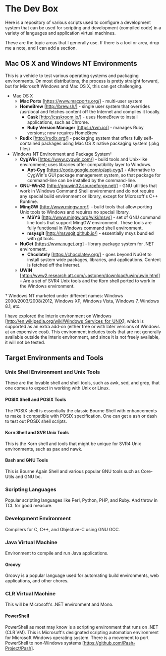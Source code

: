 # The Dev Box

Here is a repository of various scripts used to configure a development system that can be used for scripting and development (compiled code) in a variety of languages and application virtual machines.

These are the topic areas that I generally use.  If there is a tool or area, drop me a note, and I can add a section.

## Mac OS X and Windows NT Environments

This is a vehicle to test various operating systems and packaging environments.  On most distributions, the process is pretty straight forward, but for Microsoft Windows and Mac OS X, this can get challenging.  


* Mac OS X
  * **Mac Ports** [https://www.macports.org/] - multi-user system 
  * **HomeBrew** [http://brew.sh/] - single user system that overrides /usr/local and fetches content off the Internet and compiles it locally.
    * **Cask** [http://caskroom.io/] - uses HomeBrew to install applications, such as Chrome.
    * **Ruby Version Manager** [https://rvm.io/] - manages Ruby versions; now requires HomeBrew 
  * **Rudix** [http://rudix.org/] - packaging system that offers fully self-contained packages using Mac OS X native packaging system (.pkg files)
* Windows NT Environment and Package System† 
  * **CygWin** [https://www.cygwin.com/] - build tools and Unix-like environment; uses libraries offer compatibility layer to Windows.
    * **Apt-Cyg** [https://code.google.com/p/apt-cyg/] - Alternative to CygWin's GUI package management system, so that package for command-line can be installed by the command-line.
  * **GNU-Win32** [http://gnuwin32.sourceforge.net/] - GNU utilities that work in Windows Command Shell environment and do not require any special build environment or library, except for Microsoft's C++ Runtime.
  * **MingGW** [http://www.mingw.org/] - build tools that allow porting Unix tools to Windows and requires no special library.
    * **MSYS** [http://www.mingw.org/wiki/msys] - set of GNU command line tools that support MingGW environment.  These tools are fully functional in Windows command shell environment.
    * **msysgit** [http://msysgit.github.io/] - essentially msys bundled with git tools.
  * **NuGet** [https://www.nuget.org] - library package system for .NET environment.
    * **Chcolately** [https://chocolatey.org/] - goes beyond NuGet to install system wide packages, libraries, and applications.  Content is fetched off the Internet.
  * **UWIN** [http://www2.research.att.com/~astopen/download/uwin/uwin.html] - Are a set of SVR4 Unix tools and the Korn shell ported to work in the Windows environment.
   
† Windows NT marketed under different names: Windows 2000/2003/2008/2012, Windows XP, Windows Vista, Windows 7, Windows 8.1, etc. 

I have explored the Interix environment on Windows [http://en.wikipedia.org/wiki/Windows_Services_for_UNIX], which is supported as an extra add-on (either free or with later versions of Windows at an expensive cost).  This environment includes tools that are not generally available outside the Interix environment, and since it is not freely available, it will not be tested.

## Target Environments and Tools

### Unix Shell Environment and Unix Tools

These are the lovable shell and shell tools, such as awk, sed, and grep, that one comes to expect in working with Unix or Linux.  

#### POSIX Shell and POSIX Tools

The POSIX shell is essentially the classic Bourne Shell with enhancements to make it compatible with POSIX specification.  One can get a ash or dash to test out POSIX shell scripts.  

#### Korn Shell and SVR Unix Tools

This is the Korn shell and tools that might be unique for SVR4 Unix environments, such as pax and nawk.  

#### Bash and GNU Tools

This is Bourne Again Shell and various popular GNU tools such as Core-Utils and GNU bc.  

### Scripting Languages

Popular scripting languages like Perl, Python, PHP, and Ruby.  And throw in TCL for good measure.

### Development Environment

Compilers for C, C++, and Objective-C using GNU GCC.

### Java Virtual Machine

Environment to compile and run Java applications.

#### Groovy

Groovy is a popular language used for automating build environments, web applications, and other chores.

### CLR Virtual Machine

This will be Microsoft's .NET environment and Mono.

#### PowerShell

PowerShell as most may know is a scripting environment that runs on .NET (CLR VM).  This is Microsoft's designated scripting automation environment for Microsoft Windows operating system.  There is a movement to port PowerShell to non-Windows systems [https://github.com/Pash-Project/Pash].